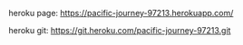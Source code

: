 heroku page:
https://pacific-journey-97213.herokuapp.com/

heroku git:
https://git.heroku.com/pacific-journey-97213.git
